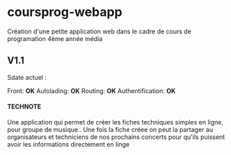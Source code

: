 # coursprog-webapp

Création d'une petite application web dans le cadre de cours de programation 4ème année média


## V1.1
Sdate actuel :

Front: **OK**
Autolading: **OK**
Routing: **OK**
Authentification: **OK**


#### TECHNOTE

Une application qui permet de créer les fiches techniques simples en ligne, pour groupe de musique..
Une fois la fiche créee on peut la partager au organisateurs et techniciens de nos prochains concerts pour
qu'ils puissent avoir les informations directement en linge
